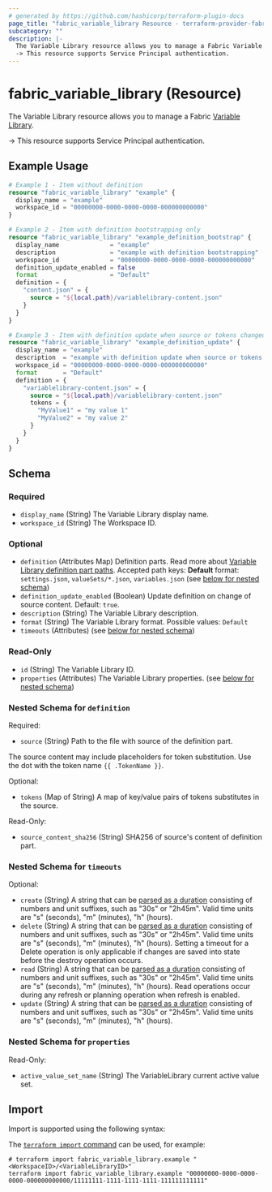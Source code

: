 ```yaml
---
# generated by https://github.com/hashicorp/terraform-plugin-docs
page_title: "fabric_variable_library Resource - terraform-provider-fabric"
subcategory: ""
description: |-
  The Variable Library resource allows you to manage a Fabric Variable Library https://learn.microsoft.com/fabric/cicd/variable-library/get-started-variable-libraries.
  -> This resource supports Service Principal authentication.
---
```


# fabric_variable_library (Resource)

The Variable Library resource allows you to manage a Fabric [Variable Library](https://learn.microsoft.com/fabric/cicd/variable-library/get-started-variable-libraries).

-> This resource supports Service Principal authentication.

## Example Usage

```terraform
# Example 1 - Item without definition
resource "fabric_variable_library" "example" {
  display_name = "example"
  workspace_id = "00000000-0000-0000-0000-000000000000"
}

# Example 2 - Item with definition bootstrapping only
resource "fabric_variable_library" "example_definition_bootstrap" {
  display_name              = "example"
  description               = "example with definition bootstrapping"
  workspace_id              = "00000000-0000-0000-0000-000000000000"
  definition_update_enabled = false
  format                    = "Default"
  definition = {
    "content.json" = {
      source = "${local.path}/variablelibrary-content.json"
    }
  }
}

# Example 3 - Item with definition update when source or tokens changed
resource "fabric_variable_library" "example_definition_update" {
  display_name = "example"
  description  = "example with definition update when source or tokens changed"
  workspace_id = "00000000-0000-0000-0000-000000000000"
  format       = "Default"
  definition = {
    "variablelibrary-content.json" = {
      source = "${local.path}/variablelibrary-content.json"
      tokens = {
        "MyValue1" = "my value 1"
        "MyValue2" = "my value 2"
      }
    }
  }
}
```

<!-- schema generated by tfplugindocs -->
## Schema

### Required

- `display_name` (String) The Variable Library display name.
- `workspace_id` (String) The Workspace ID.

### Optional

- `definition` (Attributes Map) Definition parts. Read more about [Variable Library definition part paths](https://learn.microsoft.com/rest/api/fabric/articles/item-management/definitions/variable-library-definition). Accepted path keys: **Default** format: `settings.json`, `valueSets/*.json`, `variables.json` (see [below for nested schema](#nestedatt--definition))
- `definition_update_enabled` (Boolean) Update definition on change of source content. Default: `true`.
- `description` (String) The Variable Library description.
- `format` (String) The Variable Library format. Possible values: `Default`
- `timeouts` (Attributes) (see [below for nested schema](#nestedatt--timeouts))

### Read-Only

- `id` (String) The Variable Library ID.
- `properties` (Attributes) The Variable Library properties. (see [below for nested schema](#nestedatt--properties))

<a id="nestedatt--definition"></a>

### Nested Schema for `definition`

Required:

- `source` (String) Path to the file with source of the definition part.

The source content may include placeholders for token substitution. Use the dot with the token name `{{ .TokenName }}`.

Optional:

- `tokens` (Map of String) A map of key/value pairs of tokens substitutes in the source.

Read-Only:

- `source_content_sha256` (String) SHA256 of source's content of definition part.

<a id="nestedatt--timeouts"></a>

### Nested Schema for `timeouts`

Optional:

- `create` (String) A string that can be [parsed as a duration](https://pkg.go.dev/time#ParseDuration) consisting of numbers and unit suffixes, such as "30s" or "2h45m". Valid time units are "s" (seconds), "m" (minutes), "h" (hours).
- `delete` (String) A string that can be [parsed as a duration](https://pkg.go.dev/time#ParseDuration) consisting of numbers and unit suffixes, such as "30s" or "2h45m". Valid time units are "s" (seconds), "m" (minutes), "h" (hours). Setting a timeout for a Delete operation is only applicable if changes are saved into state before the destroy operation occurs.
- `read` (String) A string that can be [parsed as a duration](https://pkg.go.dev/time#ParseDuration) consisting of numbers and unit suffixes, such as "30s" or "2h45m". Valid time units are "s" (seconds), "m" (minutes), "h" (hours). Read operations occur during any refresh or planning operation when refresh is enabled.
- `update` (String) A string that can be [parsed as a duration](https://pkg.go.dev/time#ParseDuration) consisting of numbers and unit suffixes, such as "30s" or "2h45m". Valid time units are "s" (seconds), "m" (minutes), "h" (hours).

<a id="nestedatt--properties"></a>

### Nested Schema for `properties`

Read-Only:

- `active_value_set_name` (String) The VariableLibrary current active value set.

## Import

Import is supported using the following syntax:

The [`terraform import` command](https://developer.hashicorp.com/terraform/cli/commands/import) can be used, for example:

```shell
# terraform import fabric_variable_library.example "<WorkspaceID>/<VariableLibraryID>"
terraform import fabric_variable_library.example "00000000-0000-0000-0000-000000000000/11111111-1111-1111-1111-111111111111"
```
